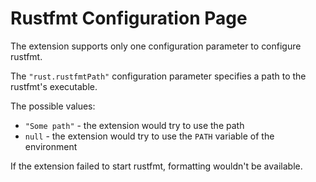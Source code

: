 # Rustfmt Configuration Page

The extension supports only one configuration parameter to configure rustfmt.

The `"rust.rustfmtPath"` configuration parameter specifies a path to the rustfmt's executable.

The possible values:

* `"Some path"` - the extension would try to use the path
* `null` - the extension would try to use the `PATH` variable of the environment

If the extension failed to start rustfmt, formatting wouldn't be available.
